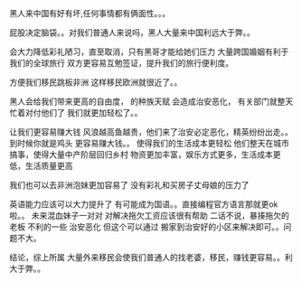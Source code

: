 黑人来中国有好有坏,任何事情都有俩面性。。。


屁股决定脑袋。。对我们普通人来说吗，黑人大量来中国利远大于弊。。



会大力降低彩礼陋习，直至取消，只有黑哥才能给她们压力
大量跨国婚姻有利于 我们的全球旅行
双方更容易互勉签证，提升我们的旅行便利度。

方便我们移民跳板非洲
这样移民欧洲就很近了。。

黑人会给我们带来更高的自由度，
的种族天赋 会造成治安恶化，
有关部门就整天忙着对付他们了  我们就更加轻松了。。

让我们更容易赚大钱
风浪越高鱼越贵，他们来了治安必定恶化，精英纷纷出走。。到时候你就是鸡头 更容易赚大钱。。
使得我们的生活成本更轻松
他们整天在城市搞事，使得大量中产阶层回归乡村 物资更加丰富，娱乐方式更多，生活成本更低，生活质量更高

我们也可以去非洲泡妹更加容易了
没有彩礼和买房子丈母娘的压力了

英语能力应该可以大力提升了
有可能成为国语。。直接编程官方语言那就更ok啦。。
未来混血妹子一对对
对解决拖欠工资应该很有帮助
二话不说，暴揍拖欠的老板
不利的一些
治安恶化
但这个可以通过  搬家到治安好的小区来解决即可。。问题不大。


结论，综上所属
大量外来移民会使我们普通人的找老婆，移民，赚钱更容易。。利大于弊。。

